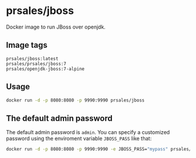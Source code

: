 # prsales/jboss

Docker image to run JBoss over openjdk.

## Image tags

```text
prsales/jboss:latest
prsales/prsales/jboss:7
prsales/openjdk-jboss:7-alpine
```

## Usage

```bash
docker run -d -p 8080:8080 -p 9990:9990 prsales/jboss
```

## The default admin password

The default admin password is `admin`. You can specify a customized password using the enviroment variable `JBOSS_PASS` like that:

```bash
docker run -d -p 8080:8080 -p 9990:9990 -e JBOSS_PASS="mypass" prsales/jboss
```
